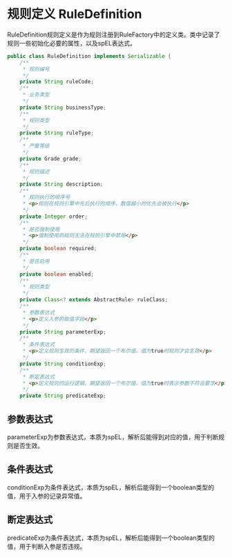 # 规则定义 RuleDefinition

RuleDefinition规则定义是作为规则注册到RuleFactory中的定义类。类中记录了规则一些初始化必要的属性，以及spEL表达式。

```java
public class RuleDefinition implements Serializable {
    /**
     * 规则编号
     */
    private String ruleCode;
    /**
     * 业务类型
     */
    private String businessType;
    /**
     * 规则类型
     */
    private String ruleType;
    /**
     * 严重等级
     */
    private Grade grade;
    /**
     * 规则描述
     */
    private String description;
    /**
     * 规则执行的顺序号
     * <p>规则在规则引擎中先后执行的顺序，数值越小的优先会被执行</p>
     */
    private Integer order;
    /**
     * 是否强制使用
     * <p>强制使用的规则无法在规则引擎中禁用</p>
     */
    private boolean required;
    /**
     * 是否启用
     */
    private boolean enabled;
    /**
     * 规则类型
     */
    private Class<? extends AbstractRule> ruleClass;
    /**
     * 参数表达式
     * <p>定义入参的取值字段</p>
     */
    private String parameterExp;
    /**
     * 条件表达式
     * <p>定义规则生效的条件，期望返回一个布尔值，值为true时规则才会生效</p>
     */
    private String conditionExp;
    /**
     * 断定表达式
     * <p>定义规则的运行逻辑，期望返回一个布尔值，值为true时表示参数不符合要求</p>
     */
    private String predicateExp;
```

## 参数表达式

parameterExp为参数表达式，本质为spEL，解析后能得到对应的值，用于判断规则是否生效。

## 条件表达式

conditionExp为条件表达式，本质为spEL，解析后能得到一个boolean类型的值，用于入参的记录异常值。

## 断定表达式

predicateExp为条件表达式，本质为spEL，解析后能得到一个boolean类型的值，用于判断入参是否违规。
